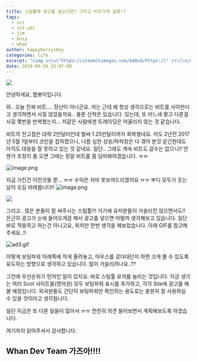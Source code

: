 ```yaml
---
title: 스팀툴에 광고를 넣는다면? 그리고 비트가격 실화!?
tags:
  - sct
  - sct-ubi
  - jjm
  - busy
  - whan
author: happyberrysboy
categories: life
excerpt: "<img src=\"https://steemitimages.com/640x0/https:/\" />\r\n/cdn.steemitimages.com/DQmbo4bis7WgjdVYdXR9VbzWdzh2aCXw2JFVKfruYNCNV4G/wdt.png)  안녕하세요, 햅뽀이입니다.  와.. 오늘 진짜 비트.... 장난이 아니군요. 저는 근데 왜 항상 생각으로는 비트를 사야한다고 생각하면서 사질 않았을까요.. 물론 산적은 있습니다. 있는데, 또 어느새 팔고 다른걸 사....."
date: 2019-06-26 15:07:09
---
```


![](https://steemitimages.com/640x0/https://cdn.steemitimages.com/DQmbo4bis7WgjdVYdXR9VbzWdzh2aCXw2JFVKfruYNCNV4G/wdt.png)

안녕하세요, 햅뽀이입니다.

와.. 오늘 진짜 비트.... 장난이 아니군요. 저는 근데 왜 항상 생각으로는 비트를 사야한다고 생각하면서 사질 않았을까요.. 물론 산적은 있습니다. 있는데, 또 어느새 팔고 다른걸 사길 몇번을 반복했는지... 저같은 사람에겐 트레이딩은 어울리지 않는 것 같습니다.

비트의 전고점은 대략 2만달러인데 벌써 1.25만달러까지 회복했네요. 저도 2년전 2017년 5월 1일부터 코인을 접하였으니, 나름 심한 상승/하락장은 다 겪어 본것 같긴한데도 아직도 대응을 잘 못하고 있는 것 같네요. 일단.. 그래도 계속 비트도 갈수는 없으니!! 언젠가 조정이 좀 오면 그때는 정말 비트를 좀 담아봐야겠습니다. ㅠㅠ

![image.png](https://ipfs.busy.org/ipfs/QmXWvxJ11pr4zaDpPAxvgEhngTduex4QqpviWp9AmjMGNv)


지금 가진건 이런것들 뿐... ㅠㅠ 수익은 차마 못보여드리겠어요 ㅠㅠ 
부디 모두가 웃는 날이 오길 바래봅니다!!
![image.png](https://ipfs.busy.org/ipfs/QmQwGYzkJWdXkGUXYTwx4jb6G82USePgYzUDTaVxoA4cd5)

![](https://ipfs.busy.org/ipfs/QmUKxtLW5JEnqaaAnwiLc9kFK1BqpcMGoFKTF7JLKcvJqy)

그리고.. 많은 분들이 잘 써주시는 스팀툴!!! 거기에 유저분들이 거슬리진 않으면서도!! 은근히 광고가 눈에 들어오게끔 해서 광고를 넣으면 어떨까 생각해보고 있습니다. 일단 바로 적용하고 하는건 아니고요, 위치만 한번 생각을 해보았습니다. 아래 GIF를 참고해 주세요..!!

![ad3.gif](https://ipfs.busy.org/ipfs/QmZYbFMTTfSdT2MA2UpdF7Xvajsw5kMopYhydAjxkuVPNz)

이렇게 보팅파워 아래쪽에 작게 올려놓고, 마우스를 갖다대던지 하면 크게 볼 수 있도록 유도하는 방향으로 생각하고 있습니다.  많이 거슬리려나요..?? 

그전에 우선순위가 먼저인 일이 있지요. 바로 스팀툴 유저를 늘리는 것입니다. 지금 생기는 여러 Scot 사이트들(영어권) 모두 보팅파워 표시를 추가하고, 각각 Site에 광고를 해볼 예정입니다. 외국분들도 간단히 보팅파워만 확인하는 용도로는 충분히 잘 사용하실 수 있을 것이라고 생각됩니다. 

일단 지금은 또 다른 일들이 많아서 ㅠㅠ 천천히 의견 들어보면서 계획해보도록 하겠습니다.

여기까지 읽어주셔서 감사합니다.

## Whan Dev Team 가즈아!!!!